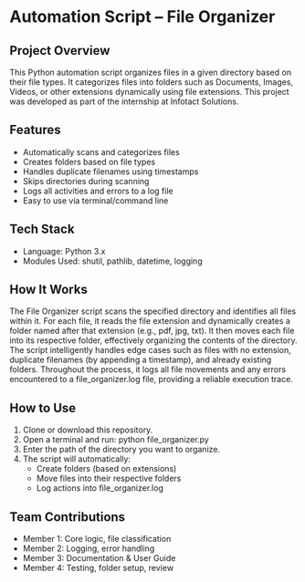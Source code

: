 # Automation Script – File Organizer

## Project Overview
This Python automation script organizes files in a given directory based on their file types. It categorizes files into folders such as Documents, Images, Videos, or other extensions dynamically using file extensions. This project was developed as part of the internship at Infotact Solutions.

## Features
- Automatically scans and categorizes files
- Creates folders based on file types
- Handles duplicate filenames using timestamps
- Skips directories during scanning
- Logs all activities and errors to a log file
- Easy to use via terminal/command line

## Tech Stack
- Language: Python 3.x
- Modules Used: shutil, pathlib, datetime, logging

## How It Works
The File Organizer script scans the specified directory and identifies all files within it. For each file, it reads the file extension and dynamically creates a folder named after that extension (e.g., pdf, jpg, txt). It then moves each file into its respective folder, effectively organizing the contents of the directory. The script intelligently handles edge cases such as files with no extension, duplicate filenames (by appending a timestamp), and already existing folders. Throughout the process, it logs all file movements and any errors encountered to a file_organizer.log file, providing a reliable execution trace.

## How to Use
1. Clone or download this repository.
2. Open a terminal and run:
   python file_organizer.py
3. Enter the path of the directory you want to organize.
4. The script will automatically:
   - Create folders (based on extensions)
   - Move files into their respective folders
   - Log actions into file_organizer.log

## Team Contributions
- Member 1: Core logic, file classification
- Member 2: Logging, error handling
- Member 3: Documentation & User Guide
- Member 4: Testing, folder setup, review
